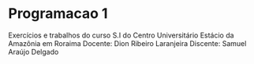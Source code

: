 # Programacao 1
Exercícios e trabalhos do curso S.I do Centro Universitário Estácio da Amazônia em Roraima
Docente: Dion Ribeiro Laranjeira
Discente: Samuel Araújo Delgado
